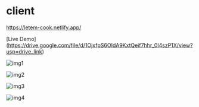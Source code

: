 # client

https://letem-cook.netlify.app/

[Live Demo]
(https://drive.google.com/file/d/1OjxfpS6OIdA9KxtQeif7hhr_0I4szP1X/view?usp=drive_link)




![img1](https://user-images.githubusercontent.com/109620687/235511621-b5e1fe27-fc6e-4513-8973-f70e8542aec7.png)

![img2](https://user-images.githubusercontent.com/109620687/235511653-796187be-155d-4562-91a8-d7d9de4b9f05.png)

![img3](https://user-images.githubusercontent.com/109620687/235511677-fd74f809-5e3f-4647-a6ca-378807da05b8.png)

![img4](https://user-images.githubusercontent.com/109620687/235511704-f9d65f00-373c-4dfb-8d51-01eb41751cbd.png)
